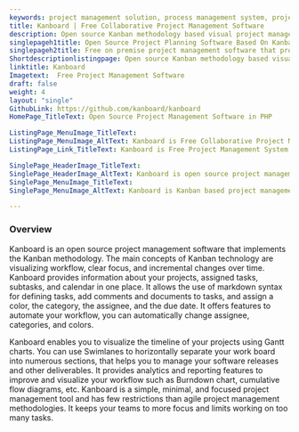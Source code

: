 ```yaml
---
keywords: project management solution, process management system, project management plan, project management software solutions, project planning and management, free project collaboration software, pm solution
title: Kanboard | Free Collaborative Project Management Software
description: Open source Kanban methodology based visual project management software that provides information about your projects, tasks, and calendar in one place.
singlepageh1title: Open Source Project Planning Software Based On Kanban
singlepageh2title: Free on premise project management software that provides Gantt Chart, Swimlane flowchart, and Burndown Chart to improve your team focus and productivity.
Shortdescriptionlistingpage: Open source Kanban methodology based visual project management software that provides information about your projects, tasks, and calendar in one place.
linktitle: Kanboard
Imagetext:  Free Project Management Software 
draft: false
weight: 4
layout: "single"
GithubLink: https://github.com/kanboard/kanboard
HomePage_TitleText: Open Source Project Management Software in PHP

ListingPage_MenuImage_TitleText: 
ListingPage_MenuImage_AltText: Kanboard is Free Collaborative Project Management Software
ListingPage_Link_TitleText: Kanboard is Free Project Management System

SinglePage_HeaderImage_TitleText: 
SinglePage_HeaderImage_AltText: Kanboard is open source project management software in PHP
SinglePage_MenuImage_TitleText: 
SinglePage_MenuImage_AltText: Kanboard is Kanban based project management software

---
```


### **Overview**

Kanboard is an open source project management software that implements the Kanban methodology. The main concepts of Kanban technology are visualizing workflow, clear focus, and incremental changes over time. Kanboard provides information about your projects, assigned tasks, subtasks, and calendar in one place. It allows the use of markdown syntax for defining tasks, add comments and documents to tasks, and assign a color, the category, the assignee, and the due date. It offers features to automate your workflow, you can automatically change assignee, categories, and colors.

Kanboard enables you to visualize the timeline of your projects using Gantt charts. You can use Swimlanes to horizontally separate your work board into numerous sections, that helps you to manage your software releases and other deliverables. It provides analytics and reporting features to improve and visualize your workflow such as Burndown chart, cumulative flow diagrams, etc. Kanboard is a simple, minimal, and focused project management tool and has few restrictions than agile project management methodologies. It keeps your teams to more focus and limits working on too many tasks.